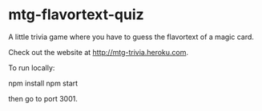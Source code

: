 # mtg-flavortext-quiz
A little trivia game where you have to guess the flavortext of a magic card.

Check out the website at http://mtg-trivia.heroku.com.

To run locally:

npm install
npm start

then go to port 3001.
